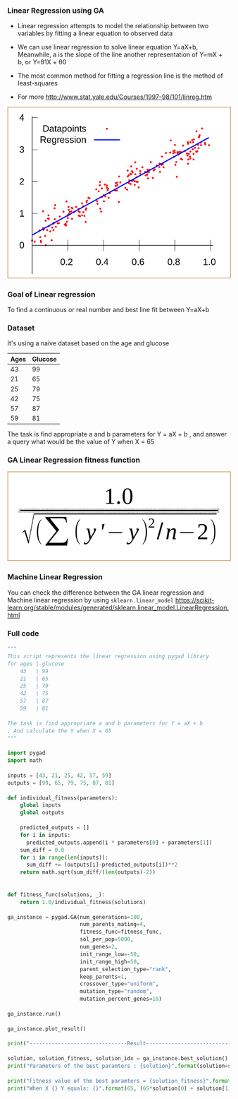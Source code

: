### Linear Regression using GA

- Linear regression attempts to model the relationship between two variables by fitting a linear equation to observed data
- We can use linear regression to solve linear equation Y=aX+b, Meanwhile, a is the slope of the line
another representation of Y=mX + b, or Y=&#952;1X + &#952;0

- The most common method for fitting a regression line is the method of least-squares
- For more http://www.stat.yale.edu/Courses/1997-98/101/linreg.htm

<div align="center">
    <img src="../../assets/problems/linear_regression/model.png" alt="neural networks" width="600" style="border: 2px solid tan"/>
</div>

### Goal of Linear regression

To find a continuous or real number and best line fit between Y=aX+b

### Dataset

It's using a naive dataset based on the age and glucose

|Ages | Glucose|
|-----|--------|
|43   | 99|
|21   | 65|
|25   | 79|
|42   | 75|
|57   | 87| 
|59   | 81|
    
The task is find appropriate a and b parameters for Y = aX + b
, and answer a query what would be the value of Y when X = 65

### GA Linear Regression fitness function

<div align="center">
    <img src="../../assets/problems/linear_regression/fitness_function.png" alt="neural networks" width="600" style="border: 2px solid tan"/>
</div>

### Machine Linear Regression

You can check the difference between the GA linear regression and Machine linear regression by using `sklearn.linear_model` https://scikit-learn.org/stable/modules/generated/sklearn.linear_model.LinearRegression.html


### Full code

```py
"""
This script represents the linear regression using pygad library
for ages | glucose
    43   | 99
    21   | 65
    25   | 79
    42   | 75
    57   | 87  
    59   | 81
    
The task is find appropriate a and b parameters for Y = aX + b
, And calculate the Y when X = 65
"""

import pygad
import math

inputs = [43, 21, 25, 42, 57, 59]
outputs = [99, 65, 79, 75, 87, 81]

def individual_fitness(parameters):
    global inputs
    global outputs

    predicted_outputs = []
    for i in inputs:
      predicted_outputs.append(i * parameters[0] + parameters[1])
    sum_diff = 0.0
    for i in range(len(inputs)):
      sum_diff += (outputs[i]-predicted_outputs[i])**2
    return math.sqrt(sum_diff/(len(outputs)-2))


def fitness_func(solutions, _):
    return 1.0/individual_fitness(solutions)

ga_instance = pygad.GA(num_generations=100,
                       num_parents_mating=4,
                       fitness_func=fitness_func,
                       sol_per_pop=5000,
                       num_genes=2,
                       init_range_low=-50,
                       init_range_high=50,
                       parent_selection_type="rank",
                       keep_parents=1,
                       crossover_type="uniform",
                       mutation_type="random",
                       mutation_percent_genes=10)

ga_instance.run()

ga_instance.plot_result()

print("-------------------------------Result--------------------------------")

solution, solution_fitness, solution_idx = ga_instance.best_solution()
print("Parameters of the best paramters : {solution}".format(solution=solution))

print("Fitness value of the best paramters = {solution_fitness}".format(solution_fitness=solution_fitness))
print("When X {} Y equals: {}".format(65, (65*solution[0] + solution[1])))
```
